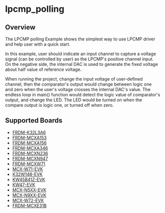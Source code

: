 # lpcmp_polling

## Overview
The LPCMP polling Example shows the simplest way to use LPCMP driver and help user with a quick start.

In this example, user should indicate an input channel to capture a voltage signal (can be controlled by user) as the 
LPCMP's positive channel input. On the negative side, the internal DAC is used to generate the fixed voltage about
half value of reference voltage.

When running the project, change the input voltage of user-defined channel, then the comparator's output would change
between logic one and zero when the user's voltage crosses the internal DAC's value. The endless loop in main() function
would detect the logic value of comparator's output, and change the LED. The LED would be turned on when the compare
output is logic one, or turned off when zero.

## Supported Boards
- [FRDM-K32L3A6](../../../_boards/frdmk32l3a6/driver_examples/lpcmp/polling/example_board_readme.md)
- [FRDM-MCXA153](../../../_boards/frdmmcxa153/driver_examples/lpcmp/polling/example_board_readme.md)
- [FRDM-MCXA156](../../../_boards/frdmmcxa156/driver_examples/lpcmp/polling/example_board_readme.md)
- [FRDM-MCXA346](../../../_boards/frdmmcxa346/driver_examples/lpcmp/polling/example_board_readme.md)
- [FRDM-MCXN236](../../../_boards/frdmmcxn236/driver_examples/lpcmp/polling/example_board_readme.md)
- [FRDM-MCXN947](../../../_boards/frdmmcxn947/driver_examples/lpcmp/polling/example_board_readme.md)
- [FRDM-MCXW71](../../../_boards/frdmmcxw71/driver_examples/lpcmp/polling/example_board_readme.md)
- [MCX-W71-EVK](../../../_boards/mcxw71evk/driver_examples/lpcmp/polling/example_board_readme.md)
- [K32W148-EVK](../../../_boards/k32w148evk/driver_examples/lpcmp/polling/example_board_readme.md)
- [KW45B41Z-EVK](../../../_boards/kw45b41zevk/driver_examples/lpcmp/polling/example_board_readme.md)
- [KW47-EVK](../../../_boards/kw47evk/driver_examples/lpcmp/polling/example_board_readme.md)
- [MCX-N5XX-EVK](../../../_boards/mcxn5xxevk/driver_examples/lpcmp/polling/example_board_readme.md)
- [MCX-N9XX-EVK](../../../_boards/mcxn9xxevk/driver_examples/lpcmp/polling/example_board_readme.md)
- [MCX-W72-EVK](../../../_boards/mcxw72evk/driver_examples/lpcmp/polling/example_board_readme.md)
- [FRDM-MCXE31B](../../../_boards/frdmmcxe31b/driver_examples/lpcmp/polling/example_board_readme.md)

